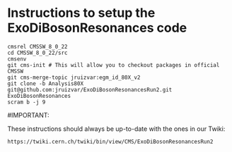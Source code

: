 Instructions to setup the ExoDiBosonResonances code
========

```
cmsrel CMSSW_8_0_22
cd CMSSW_8_0_22/src
cmsenv
git cms-init # This will allow you to checkout packages in official CMSSW
git cms-merge-topic jruizvar:egm_id_80X_v2
git clone -b Analysis80X git@github.com:jruizvar/ExoDiBosonResonancesRun2.git ExoDiBosonResonances
scram b -j 9
```

#IMPORTANT: 

These instructions should always be up-to-date with the ones in our Twiki:

`https://twiki.cern.ch/twiki/bin/view/CMS/ExoDiBosonResonancesRun2`
